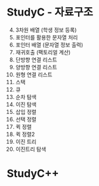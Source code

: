 # StudyC - 자료구조

4. 3차원 배열 (학생 정보 등록)
6. 포인터를 활용한 문자열 처리
7. 포인터 배열 (문자열 정보 출력)
10. 재귀호출 (팩토리얼 계산)
15. 단방향 연결 리스트
16. 양방향 연결 리스트
17. 원형 연결 리스트
18. 스택
20. 큐
22. 순차 탐색
23. 이진 탐색
24. 삽입 정렬
25. 선택 정렬
26. 퀵 정렬
27. 퀵 정렬2
28. 이진 트리
29. 이진트리 탐색

# StudyC++
